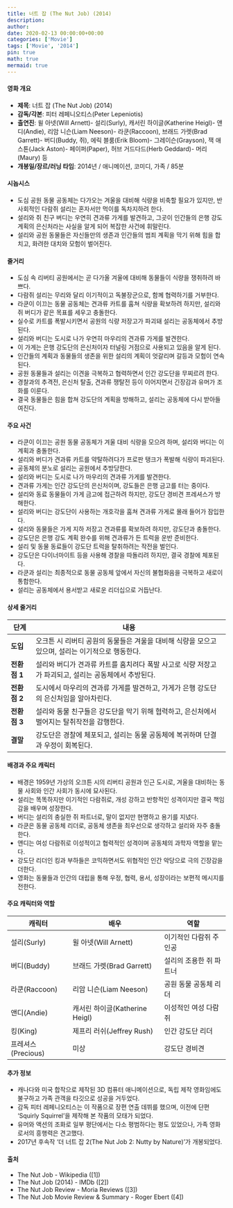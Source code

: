```yaml
---
title: 너트 잡 (The Nut Job) (2014)
description: 
author: 
date: 2020-02-13 00:00:00+00:00
categories: ['Movie']
tags: ['Movie', '2014']
pin: true
math: true
mermaid: true
---
```

#### 영화 개요

- **제목**: 너트 잡 (The Nut Job) (2014)  
- **감독/각본**: 피터 레페니오티스(Peter Lepeniotis)  
- **출연진**: 윌 아넷(Will Arnett)- 설리(Surly), 캐서린 하이글(Katherine Heigl)- 앤디(Andie), 리암 니슨(Liam Neeson)- 라쿤(Raccoon), 브래드 가렛(Brad Garrett)- 버디(Buddy, 쥐), 에릭 블룸(Erik Bloom)- 그레이슨(Grayson), 잭 애스톤(Jack Aston)- 페이퍼(Paper), 허브 거드다드(Herb Geddard)- 머리(Maury) 등  
- **개봉일/장르/러닝 타임**: 2014년 / 애니메이션, 코미디, 가족 / 85분  

#### 시놉시스

- 도심 공원 동물 공동체는 다가오는 겨울을 대비해 식량을 비축할 필요가 있지만, 반사회적인 다람쥐 설리는 혼자서만 먹이를 독차지하려 한다.  
- 설리와 쥐 친구 버디는 우연히 견과류 가게를 발견하고, 그곳이 인간들의 은행 강도 계획의 은신처라는 사실을 알게 되어 복잡한 사건에 휘말린다.  
- 설리와 공원 동물들은 자신들만의 생존과 인간들의 범죄 계획을 막기 위해 힘을 합치고, 화려한 대치와 모험이 벌어진다.  

#### 줄거리

- 도심 속 리버티 공원에서는 곧 다가올 겨울에 대비해 동물들이 식량을 쟁취하려 바쁘다.  
- 다람쥐 설리는 무리와 달리 이기적이고 독불장군으로, 함께 협력하기를 거부한다.  
- 라쿤이 이끄는 동물 공동체는 견과류 카트를 훔쳐 식량을 확보하려 하지만, 설리와 쥐 버디가 같은 목표를 세우고 충돌한다.  
- 실수로 카트를 폭발시키면서 공원의 식량 저장고가 파괴돼 설리는 공동체에서 추방된다.  
- 설리와 버디는 도시로 나가 우연히 마우리의 견과류 가게를 발견한다.  
- 이 가게는 은행 강도단의 은신처이자 터널링 거점으로 사용되고 있음을 알게 된다.  
- 인간들의 계획과 동물들의 생존을 위한 설리의 계획이 엇갈리며 갈등과 모험이 연속된다.  
- 공원 동물들과 설리는 이견을 극복하고 협력하면서 인간 강도단을 무찌르려 한다.  
- 경찰과의 추격전, 은신처 탈출, 견과류 쟁탈전 등이 이어지면서 긴장감과 유머가 조화를 이룬다.  
- 결국 동물들은 힘을 합쳐 강도단의 계획을 방해하고, 설리는 공동체에 다시 받아들여진다.  

#### 주요 사건

- 라쿤이 이끄는 공원 동물 공동체가 겨울 대비 식량을 모으려 하며, 설리와 버디는 이 계획과 충돌한다.  
- 설리와 버디가 견과류 카트를 약탈하려다가 프로판 탱크가 폭발해 식량이 파괴된다.  
- 공동체의 분노로 설리는 공원에서 추방당한다.  
- 설리와 버디는 도시로 나가 마우리의 견과류 가게를 발견한다.  
- 견과류 가게는 인간 강도단의 은신처이며, 강도들은 은행 금고를 터는 중이다.  
- 설리와 동료 동물들이 가게 금고에 접근하려 하지만, 강도단 경비견 프레셔스가 방해한다.  
- 설리와 버디는 강도단이 사용하는 개호각을 훔쳐 견과류 가게로 몰래 들어가 잠입한다.  
- 설리와 동물들은 가게 지하 저장고 견과류를 확보하려 하지만, 강도단과 충돌한다.  
- 강도단은 은행 강도 계획 완수를 위해 견과류가 든 트럭을 운반 준비한다.  
- 설리 및 동물 동료들이 강도단 트럭을 탈취하려는 작전을 벌인다.  
- 강도단은 다이너마이트 등을 사용해 경찰을 따돌리려 하지만, 결국 경찰에 체포된다.  
- 라쿤과 설리는 최종적으로 동물 공동체 앞에서 자신의 불협화음을 극복하고 새로이 통합한다.  
- 설리는 공동체에서 용서받고 새로운 리더십으로 거듭난다.  

#### 상세 줄거리

| **단계**  | **내용**                                                                                  |
|-----------|-------------------------------------------------------------------------------------------|
| **도입**   | 오크튼 시 리버티 공원의 동물들은 겨울을 대비해 식량을 모으고 있으며, 설리는 이기적으로 행동한다.     |
| **전환점 1** | 설리와 버디가 견과류 카트를 훔치려다 폭발 사고로 식량 저장고가 파괴되고, 설리는 공동체에서 추방된다.     |
| **전환점 2** | 도시에서 마우리의 견과류 가게를 발견하고, 가게가 은행 강도단의 은신처임을 알아차린다.                   |
| **전환점 3** | 설리와 동물 친구들은 강도단을 막기 위해 협력하고, 은신처에서 벌어지는 탈취작전을 감행한다.               |
| **결말**   | 강도단은 경찰에 체포되고, 설리는 동물 공동체에 복귀하며 단결과 우정이 회복된다.                           |

#### 배경과 주요 캐릭터

- 배경은 1959년 가상의 오크튼 시의 리버티 공원과 인근 도시로, 겨울을 대비하는 동물 사회와 인간 사회가 동시에 묘사된다.  
- 설리는 똑똑하지만 이기적인 다람쥐로, 개성 강하고 반항적인 성격이지만 결국 책임감을 배우며 성장한다.  
- 버디는 설리의 충실한 쥐 파트너로, 말이 없지만 현명하고 용기를 지녔다.  
- 라쿤은 동물 공동체 리더로, 공동체 생존을 최우선으로 생각하고 설리와 자주 충돌한다.  
- 앤디는 여성 다람쥐로 이성적이고 협력적인 성격이며 공동체의 과학자 역할을 맡는다.  
- 강도단 리더인 킹과 부하들은 코믹하면서도 위협적인 인간 악당으로 극의 긴장감을 더한다.  
- 영화는 동물들과 인간의 대립을 통해 우정, 협력, 용서, 성장이라는 보편적 메시지를 전한다.  

#### 주요 캐릭터와 역할

| **캐릭터**     | **배우**                  | **역할**                               |
|----------------|---------------------------|--------------------------------------|
| 설리(Surly)    | 윌 아넷(Will Arnett)      | 이기적인 다람쥐 주인공                |
| 버디(Buddy)    | 브래드 가렛(Brad Garrett) | 설리의 조용한 쥐 파트너               |
| 라쿤(Raccoon)  | 리암 니슨(Liam Neeson)    | 공원 동물 공동체 리더                  |
| 앤디(Andie)    | 캐서린 하이글(Katherine Heigl) | 이성적인 여성 다람쥐                   |
| 킹(King)       | 제프리 러쉬(Jeffrey Rush) | 인간 강도단 리더                       |
| 프레셔스(Precious) | 미상                      | 강도단 경비견                         |

#### 추가 정보

- 캐나다와 미국 합작으로 제작된 3D 컴퓨터 애니메이션으로, 독립 제작 영화임에도 불구하고 가족 관객을 타깃으로 성공을 거두었다.  
- 감독 피터 레페니오티스는 이 작품으로 장편 연출 데뷔를 했으며, 이전에 단편 ‘Squirly Squirrel’을 제작해 본 작품의 모태가 되었다.  
- 유머와 액션의 조화로 일부 평단에서는 다소 평범하다는 평도 있었으나, 가족 영화로서의 흥행력은 견고했다.  
- 2017년 후속작 ‘더 너트 잡 2(The Nut Job 2: Nutty by Nature)’가 개봉되었다.  

#### 출처

- The Nut Job - Wikipedia ([1])  
- The Nut Job (2014) - IMDb ([2])  
- The Nut Job Review - Moria Reviews ([3])  
- The Nut Job Movie Review & Summary - Roger Ebert ([4])
